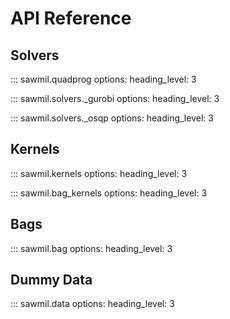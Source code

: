 # API Reference

## Solvers
::: sawmil.quadprog
    options:
      heading_level: 3

::: sawmil.solvers._gurobi
    options:
      heading_level: 3

::: sawmil.solvers._osqp
    options:
      heading_level: 3

## Kernels
::: sawmil.kernels
    options:
      heading_level: 3

::: sawmil.bag_kernels
    options:
      heading_level: 3

## Bags
::: sawmil.bag
    options:
      heading_level: 3

## Dummy Data
::: sawmil.data
    options:
      heading_level: 3